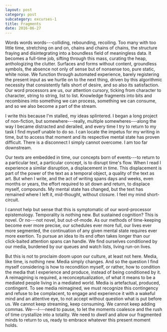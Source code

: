 ```yaml
---
layout: post
category: post
subcategory: excurses-1
title: Fragments
date: 2016-06-27
---
```


Words words words---colliding, rebounding, recoiling. Too many with too little time, stretching on and on, chains and chains of chains, the structure fraying and disintegrating into a boundless field of meaningless data. It becomes a full-time job, sifting through this mass, curating the heap, anthologizing the clutter. Surfaces and forms without content, groundless symbols, the absence not only of sense but of nonsense too, pure static, white noise. We function through automated experience, barely registering the present input as we hurtle on to the next thing, driven by this algorithmic necessity that consistently falls short of desire, and so also its satisfaction. Our word processors are us, our attention cursory, ticking from character to character, string to string, list to list. Knowledge fragments into bits and recombines into something we can process, something we can consume, and so we also become a part of the stream.

I write this because I'm stalled, my ideas splintered. I began a long project of non-fiction, but somewhere---really, multiple somewheres---along the way I became distracted and derailed, and every time I try to return to my task I find myself unable to do so. I can locate the impetus for my writing in time, but to access that moment and its respective mental state has proven difficult. There is a disconnect I simply cannot overcome. I am too far downstream.

Our texts are embedded in time, our concepts born of events---to return to a particular text, a particular concept, is to disrupt time's flow. When I read I experience a similar disruption, a displacement in time. This displacement is part of the power of the text as a temporal object, a quality of the text as art. But when I write, and the act of writing spans days and weeks, even months or years, the effort required to sit down and return, to displace myself, compounds. My mental state has changed, but the text has remained where I left it, mid-thought, without closure. I feel my mind short-circuit.

I cannot help but sense that this is symptomatic of our word-processor epistemology. Temporality is nothing new. But sustained cognition? This is novel. Or no---not novel, but out-of-mode. As our methods of time-keeping become ever more precise, our schedules ever more full, our lives ever more segmented, the continuation of any given mental state requires ever more exertion. To pursue an idea to its end often takes longer than our click-baited attention spans can handle. We find ourselves conditioned by our media, burdened by our queues and watch lists, living run-on lives.

But this is not to proclaim doom upon our culture, at least not here. Media, like time, is nothing new. Media simply changes. And so the question I find myself considering is how to recondition myself, or rather, how to condition the media that I experience and produce, instead of being conditioned by it. A reimagining is required, a reconceptualization, of what it means to be a mediated people living in a mediated world. Media is artefactual, produced, contingent. To see media reimagined, we must recognize this contingency and refuse to be complacent, to engage and experience it with a wakeful mind and an attentive eye, to not accept without question what is put before us. We cannot keep streaming, keep consuming. We cannot keep adding commas. We---*I*---need to pause, to let the moments coalesce and the rush of time crystallize into a totality. We need to *dwell* and allow our fragmented minds to return to us, ready to embrace whatever this present moment holds.
